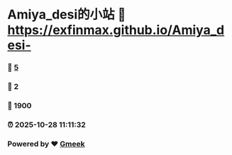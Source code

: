 # Amiya_desi的小站 :link: https://exfinmax.github.io/Amiya_desi- 
### :page_facing_up: [5](https://exfinmax.github.io/Amiya_desi-/tag.html) 
### :speech_balloon: 2 
### :hibiscus: 1900 
### :alarm_clock: 2025-10-28 11:11:32 
### Powered by :heart: [Gmeek](https://github.com/Meekdai/Gmeek)

